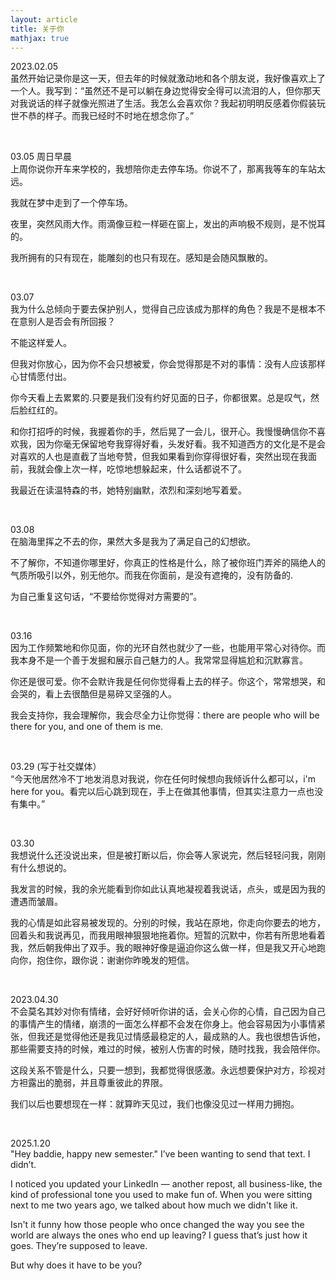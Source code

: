 ```yaml
---
layout: article
title: 关于你
mathjax: true
---
```


2023.02.05  
虽然开始记录你是这一天，但去年的时候就激动地和各个朋友说，我好像喜欢上了一个人。我写到：“虽然还不是可以躺在身边觉得安全得可以流泪的人，但你那天对我说话的样子就像光照进了生活。我怎么会喜欢你？我起初明明反感着你假装玩世不恭的样子。而我已经时不时地在想念你了。”

&nbsp;

03.05 周日早晨  
上周你说你开车来学校的，我想陪你走去停车场。你说不了，那离我等车的车站太远。

我就在梦中走到了一个停车场。

夜里，突然风雨大作。雨滴像豆粒一样砸在窗上，发出的声响极不规则，是不悦耳的。

我所拥有的只有现在，能雕刻的也只有现在。感知是会随风飘散的。

&nbsp;

03.07  
我为什么总倾向于要去保护别人，觉得自己应该成为那样的角色？我是不是根本不在意别人是否会有所回报？

不能这样爱人。

但我对你放心，因为你不会只想被爱，你会觉得那是不对的事情：没有人应该那样心甘情愿付出。

你今天看上去累累的.只要是我们没有约好见面的日子，你都很累。总是叹气，然后脸红红的。

和你打招呼的时候，我握着你的手，然后晃了一会儿，很开心。我慢慢确信你不喜欢我，因为你毫无保留地夸我穿得好看，头发好看。我不知道西方的文化是不是会对喜欢的人也是直截了当地夸赞，但我如果看到你穿得很好看，突然出现在我面前，我就会像上次一样，吃惊地想躲起来，什么话都说不了。

我最近在读温特森的书，她特别幽默，浓烈和深刻地写着爱。

&nbsp;

03.08  
在脑海里挥之不去的你，果然大多是我为了满足自己的幻想欲。

不了解你，不知道你哪里好，你真正的性格是什么，除了被你班门弄斧的隔绝人的气质所吸引以外，别无他尔。而我在你面前，是没有遮掩的，没有防备的.

为自己重复这句话，“不要给你觉得对方需要的”。

&nbsp;

03.16  
因为工作频繁地和你见面，你的光环自然也就少了一些，也能用平常心对待你。而我本身不是一个善于发掘和展示自己魅力的人。我常常显得尴尬和沉默寡言。

你还是很可爱。你不会默许我是任何你觉得看上去的样子。你这个，常常想哭，和会哭的，看上去很酷但是易碎又坚强的人。

我会支持你，我会理解你，我会尽全力让你觉得：there are people who will be there for you, and one of them is me. 

&nbsp;

03.29 (写于社交媒体）  
“今天他居然冷不丁地发消息对我说，你在任何时候想向我倾诉什么都可以，i'm here for you。看完以后心跳到现在，手上在做其他事情，但其实注意力一点也没有集中。”

&nbsp;

03.30  
我想说什么还没说出来，但是被打断以后，你会等人家说完，然后轻轻问我，刚刚有什么想说的。

我发言的时候，我的余光能看到你如此认真地凝视着我说话，点头，或是因为我的遭遇而皱眉。

我的心情是如此容易被发现的。分别的时候，我站在原地，你走向你要去的地方，回着头和我说再见，而我用眼神狠狠地拖着你。短暂的沉默中，你若有所思地看着我，然后朝我伸出了双手。我的眼神好像是逼迫你这么做一样，但是我又开心地跑向你，抱住你，跟你说：谢谢你昨晚发的短信。

&nbsp;

2023.04.30  
不会莫名其妙对你有情绪，会好好倾听你讲的话，会关心你的心情，自己因为自己的事情产生的情绪，崩溃的一面怎么样都不会发在你身上。他会容易因为小事情紧张，但我还是觉得他还是我见过情感最稳定的人，最成熟的人。我也很想告诉他，那些需要支持的时候，难过的时候，被别人伤害的时候，随时找我，我会陪伴你。

这段关系不管是什么，只要一想到，我都觉得很感激。永远想要保护对方，珍视对方袒露出的脆弱，并且尊重彼此的界限。

我们以后也要想现在一样：就算昨天见过，我们也像没见过一样用力拥抱。

&nbsp;

2025.1.20  
"Hey baddie, happy new semester."
I’ve been wanting to send that text. I didn’t. 

I noticed you updated your LinkedIn — another repost, all business-like, the kind of professional tone you used to make fun of. When you were sitting next to me two years ago, we talked about how much we didn't like it. 

Isn't it funny how those people who once changed the way you see the world are always the ones who end up leaving? I guess that’s just how it goes. They’re supposed to leave.

But why does it have to be you?
